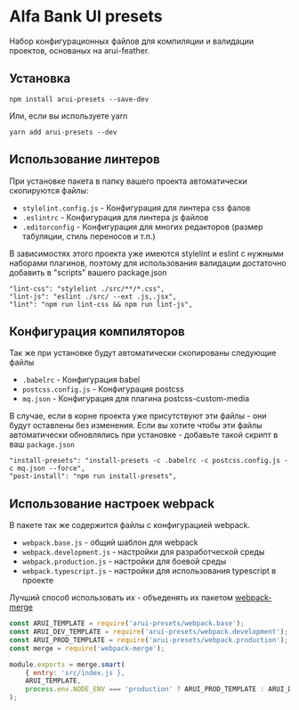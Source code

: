 Alfa Bank UI presets
====================

Набор конфигурационных файлов для компиляции и валидации проектов, основаных на arui-feather.

Установка
---------
```
npm install arui-presets --save-dev
```

Или, если вы используете yarn
```
yarn add arui-presets --dev
```



Использование линтеров
----------------------

При установке пакета в папку вашего проекта автоматически скопируются файлы:

- `stylelint.config.js` - Конфигурация для линтера css фалов
- `.eslintrc` - Конфигурация для линтера js файлов
- `.editorconfig` - Конфигурация для многих редакторов (размер табуляции, стиль переносов и т.п.)

В зависимостях этого проекта уже имеются stylelint и eslint с нужными наборами плагинов, поэтому
для использования валидации достаточно добавить в "scripts" вашего package.json
```
"lint-css": "stylelint ./src/**/*.css",
"lint-js": "eslint ./src/ --ext .js,.jsx",
"lint": "npm run lint-css && npm run lint-js",
```

Конфигурация компиляторов
-------------------------

Так же при установке будут автоматически скопированы следующие файлы

- `.babelrc` - Конфигурация babel
- `postcss.config.js` - Конфигурация postcss
- `mq.json` - Конфигурация для плагина postcss-custom-media

В случае, если в корне проекта уже присутствуют эти файлы - они будут оставлены без изменения.
Если вы хотите чтобы эти файлы автоматически обновлялись при установке - добавьте такой скрипт в ваш `package.json`

```
"install-presets": "install-presets -c .babelrc -c postcss.config.js -c mq.json --force",
"post-install": "npm run install-presets",
```

Использование настроек webpack
------------------------------

В пакете так же содержится файлы с конфигурацией webpack.

- `webpack.base.js` - общий шаблон для webpack
- `webpack.development.js` - настройки для разработческой среды
- `webpack.production.js` - настройки для боевой среды
- `webpack.typescript.js` - настройки для использования typescript в проекте

Лучший способ использовать их - объеденять их пакетом [webpack-merge](https://github.com/survivejs/webpack-merge)

```js
const ARUI_TEMPLATE = require('arui-presets/webpack.base');
const ARUI_DEV_TEMPLATE = require('arui-presets/webpack.development');
const ARUI_PROD_TEMPLATE = require('arui-presets/webpack.production');
const merge = require('webpack-merge');

module.exports = merge.smart(
    { entry: 'src/index.js },
    ARUI_TEMPLATE,
    process.env.NODE_ENV === 'production' ? ARUI_PROD_TEMPLATE : ARUI_DEV_TEMPLATE
);
```
